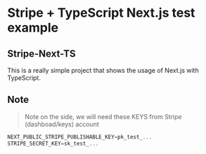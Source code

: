 # Stripe + TypeScript Next.js test example

## Stripe-Next-TS

This is a really simple project that shows the usage of Next.js with TypeScript.

## Note

> Note on the side, we will need these KEYS from Stripe (dashboad/keys) account

```js
NEXT_PUBLIC_STRIPE_PUBLISHABLE_KEY=pk_test_...
STRIPE_SECRET_KEY=sk_test_...
```